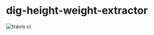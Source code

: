 # dig-height-weight-extractor
![travis ci](https://travis-ci.org/usc-isi-i2/dig-height-weight-extractor.svg?branch=master)
